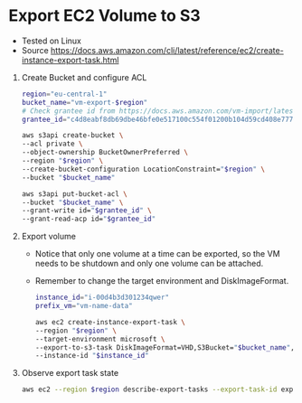 # Export EC2 Volume to S3

* Tested on Linux
* Source https://docs.aws.amazon.com/cli/latest/reference/ec2/create-instance-export-task.html

1. Create Bucket and configure ACL
	
	~~~sh
	region="eu-central-1"
	bucket_name="vm-export-$region"
	# Check grantee id from https://docs.aws.amazon.com/vm-import/latest/userguide/vmexport-prerequisites.html
	grantee_id="c4d8eabf8db69dbe46bfe0e517100c554f01200b104d59cd408e777ba442a322"
	
	aws s3api create-bucket \
	--acl private \
	--object-ownership BucketOwnerPreferred \
	--region "$region" \
	--create-bucket-configuration LocationConstraint="$region" \
	--bucket "$bucket_name"
	
	aws s3api put-bucket-acl \
	--bucket "$bucket_name" \
	--grant-write id="$grantee_id" \
	--grant-read-acp id="$grantee_id"
	~~~

1. Export volume
   * Notice that only one volume at a time can be exported, so the VM needs to be shutdown and only one volume can be attached.
   * Remember to change the target environment and DiskImageFormat.
	
		~~~sh
		instance_id="i-00d4b3d301234qwer"
		prefix_vm="vm-name-data"
		
		aws ec2 create-instance-export-task \
		--region "$region" \
		--target-environment microsoft \
		--export-to-s3-task DiskImageFormat=VHD,S3Bucket="$bucket_name",S3Prefix="$prefix_vm" \
		--instance-id "$instance_id"
		~~~
 
1. Observe export task state

	~~~sh
 	aws ec2 --region $region describe-export-tasks --export-task-id export-i-0d0b67520asdfqwer
 	~~~~ 
